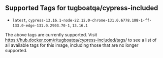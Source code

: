## Supported Tags for tugboatqa/cypress-included

* `latest`, `cypress-13.16.1-node-22.12.0-chrome-131.0.6778.108-1-ff-133.0-edge-131.0.2903.70-1`, `13.16.1`

The above tags are currently supported. Visit https://hub.docker.com/r/tugboatqa/cypress-included/tags/ to see a list of all available tags for this image, including those that are no longer supported.
